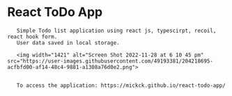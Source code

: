 # React ToDo App
      
       Simple Todo list application using react js, typescirpt, recoil, react hook form.
       User data saved in local storage.
       
       <img width="1421" alt="Screen Shot 2022-11-28 at 6 10 45 pm" src="https://user-images.githubusercontent.com/49193381/204218695-acfbfd00-af14-48c4-9881-a1308a76d0e2.png">

       
       To access the application: https://mickck.github.io/react-todo-app/
